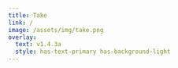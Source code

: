 ```yaml
---
title: Take
link: /
image: /assets/img/take.png
overlay:
  text: v1.4.3a
  style: has-text-primary has-background-light
---
```

